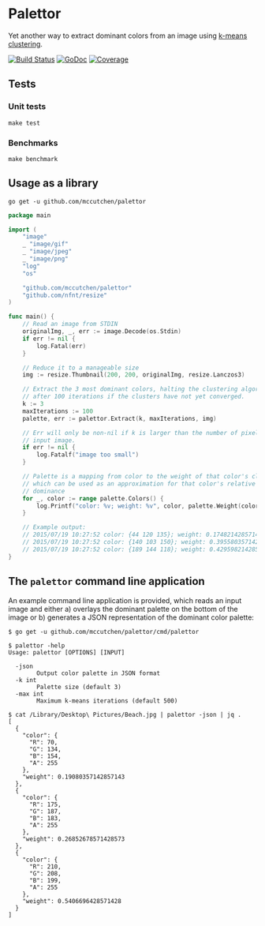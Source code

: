 # Palettor

Yet another way to extract dominant colors from an image using [k-means clustering][1].

[![Build Status](https://travis-ci.org/mccutchen/palettor.svg?branch=master)](http://travis-ci.org/mccutchen/palettor)
[![GoDoc](https://godoc.org/github.com/mccutchen/palettor?status.svg)](https://godoc.org/github.com/mccutchen/palettor)
[![Coverage](http://gocover.io/_badge/github.com/mccutchen/palettor?0)](http://gocover.io/github.com/mccutchen/palettor)


## Tests

### Unit tests

```
make test
```

### Benchmarks

```
make benchmark
```


## Usage as a library

```
go get -u github.com/mccutchen/palettor
```

```go
package main

import (
    "image"
    _ "image/gif"
    _ "image/jpeg"
    _ "image/png"
    "log"
    "os"

    "github.com/mccutchen/palettor"
    "github.com/nfnt/resize"
)

func main() {
    // Read an image from STDIN
    originalImg, _, err := image.Decode(os.Stdin)
    if err != nil {
        log.Fatal(err)
    }

    // Reduce it to a manageable size
    img := resize.Thumbnail(200, 200, originalImg, resize.Lanczos3)

    // Extract the 3 most dominant colors, halting the clustering algorithm
    // after 100 iterations if the clusters have not yet converged.
    k := 3
    maxIterations := 100
    palette, err := palettor.Extract(k, maxIterations, img)

    // Err will only be non-nil if k is larger than the number of pixels in the
    // input image.
    if err != nil {
        log.Fatalf("image too small")
    }

    // Palette is a mapping from color to the weight of that color's cluster,
    // which can be used as an approximation for that color's relative
    // dominance
    for _, color := range palette.Colors() {
        log.Printf("color: %v; weight: %v", color, palette.Weight(color))
    }

    // Example output:
    // 2015/07/19 10:27:52 color: {44 120 135}; weight: 0.17482142857142857
    // 2015/07/19 10:27:52 color: {140 103 150}; weight: 0.39558035714285716
    // 2015/07/19 10:27:52 color: {189 144 118}; weight: 0.42959821428571426
}
```

## The `palettor` command line application

An example command line application is provided, which reads an input image and
either a) overlays the dominant palette on the bottom of the image or b)
generates a JSON representation of the dominant color palette:

```
$ go get -u github.com/mccutchen/palettor/cmd/palettor

$ palettor -help
Usage: palettor [OPTIONS] [INPUT]

  -json
        Output color palette in JSON format
  -k int
        Palette size (default 3)
  -max int
        Maximum k-means iterations (default 500)

$ cat /Library/Desktop\ Pictures/Beach.jpg | palettor -json | jq .
[
  {
    "color": {
      "R": 70,
      "G": 134,
      "B": 154,
      "A": 255
    },
    "weight": 0.19080357142857143
  },
  {
    "color": {
      "R": 175,
      "G": 187,
      "B": 183,
      "A": 255
    },
    "weight": 0.26852678571428573
  },
  {
    "color": {
      "R": 210,
      "G": 208,
      "B": 199,
      "A": 255
    },
    "weight": 0.5406696428571428
  }
]
```


[1]: https://en.wikipedia.org/wiki/K-means_clustering#Standard_algorithm
